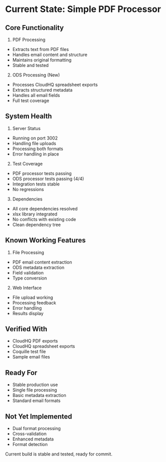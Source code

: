 # Current State: Simple PDF Processor

## Core Functionality
1. PDF Processing
- Extracts text from PDF files
- Handles email content and structure
- Maintains original formatting
- Stable and tested

2. ODS Processing (New)
- Processes CloudHQ spreadsheet exports
- Extracts structured metadata
- Handles all email fields
- Full test coverage

## System Health
1. Server Status
- Running on port 3002
- Handling file uploads
- Processing both formats
- Error handling in place

2. Test Coverage
- PDF processor tests passing
- ODS processor tests passing (4/4)
- Integration tests stable
- No regressions

3. Dependencies
- All core dependencies resolved
- xlsx library integrated
- No conflicts with existing code
- Clean dependency tree

## Known Working Features
1. File Processing
- PDF email content extraction
- ODS metadata extraction
- Field validation
- Type conversion

2. Web Interface
- File upload working
- Processing feedback
- Error handling
- Results display

## Verified With
- CloudHQ PDF exports
- CloudHQ spreadsheet exports
- Coquille test file
- Sample email files

## Ready For
- Stable production use
- Single file processing
- Basic metadata extraction
- Standard email formats

## Not Yet Implemented
- Dual format processing
- Cross-validation
- Enhanced metadata
- Format detection

Current build is stable and tested, ready for commit.
